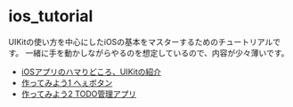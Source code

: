 # ios_tutorial

UIKitの使い方を中心にしたiOSの基本をマスターするためのチュートリアルです。
一緒に手を動かしながらやるのを想定しているので、内容が少々薄いです。

- [iOSアプリのハマりどころ、UIKitの紹介](ios_tuto1.md)
- [作ってみよう1 へぇボタン](ios_tuto2.md)
- [作ってみよう2 TODO管理アプリ](ios_tuto3.md)
